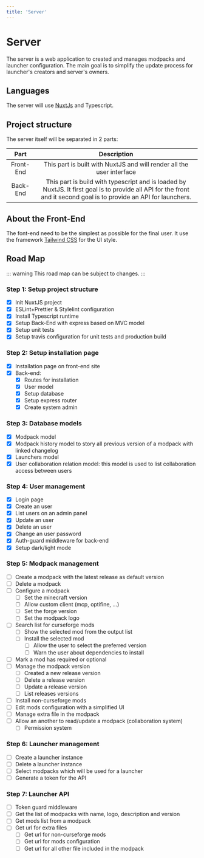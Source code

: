 ```yaml
---
title: 'Server'
---
```


# Server

The server is a web application to created and manages modpacks and launcher configuration. The main goal is to simplify the update process for launcher's creators and server's owners.

## Languages

The server will use [NuxtJs](https://nuxtjs.org) and Typescript.

## Project structure

The server itself will be separated in 2 parts:

|   Part    |                                                                             Description                                                                              |
| :-------: | :------------------------------------------------------------------------------------------------------------------------------------------------------------------: |
| Front-End |                                                This part is built with NuxtJS and will render all the user interface                                                 |
| Back-End  | This part is build with typescript and is loaded by NuxtJS. It first goal is to provide all API for the front and it second goal is to provide an API for launchers. |


## About the Front-End

The font-end need to be the simplest as possible for the final user. It use the framework [Tailwind CSS](https://tailwindcss.com) for the UI style.


## Road Map

::: warning
This road map can be subject to changes.
:::

### Step 1: Setup project structure
- [x] Init NuxtJS project
- [x] ESLint+Prettier & Stylelint configuration
- [x] Install Typescript runtime
- [x] Setup Back-End with express based on MVC model
- [x] Setup unit tests
- [x] Setup travis configuration for unit tests and production build

### Step 2: Setup installation page
- [x] Installation page on front-end site
- [x] Back-end:
  - [x] Routes for installation
  - [x] User model
  - [x] Setup database
  - [x] Setup express router
  - [x] Create system admin

### Step 3: Database models
- [x] Modpack model
- [x] Modpack history model to story all previous version of a modpack with linked changelog
- [x] Launchers model
- [x] User collaboration relation model: this model is used to list collaboration access between users

### Step 4: User management
- [x] Login page
- [x] Create an user
- [x] List users on an admin panel
- [x] Update an user
- [x] Delete an user
- [x] Change an user password
- [x] Auth-guard middleware for back-end
- [x] Setup dark/light mode

### Step 5: Modpack management
- [ ] Create a modpack with the latest release as default version
- [ ] Delete a modpack
- [ ] Configure a modpack
  - [ ] Set the minecraft version
  - [ ] Allow custom client (mcp, optifine, ...)
  - [ ] Set the forge version
  - [ ] Set the modpack logo
- [ ] Search list for curseforge mods
  - [ ] Show the selected mod from the output list
  - [ ] Install the selected mod
    - [ ] Allow the user to select the preferred version
    - [ ] Warn the user about dependencies to install
- [ ] Mark a mod has required or optional
- [ ] Manage the modpack version
  - [ ] Created a new release version
  - [ ] Delete a release version
  - [ ] Update a release version
  - [ ] List releases versions
- [ ] Install non-curseforge mods
- [ ] Edit mods configuration with a simplified UI
- [ ] Manage extra file in the modpack
- [ ] Allow an another to read/update a modpack (collaboration system)
  - [ ] Permission system

### Step 6: Launcher management
- [ ] Create a launcher instance
- [ ] Delete a launcher instance
- [ ] Select modpacks which will be used for a launcher
- [ ] Generate a token for the API

### Step 7: Launcher API
- [ ] Token guard middleware
- [ ] Get the list of modpacks with name, logo, description and version
- [ ] Get mods list from a modpack
- [ ] Get url for extra files
  - [ ] Get url for non-curseforge mods
  - [ ] Get url for mods configuration
  - [ ] Get url for all other file included in the modpack
